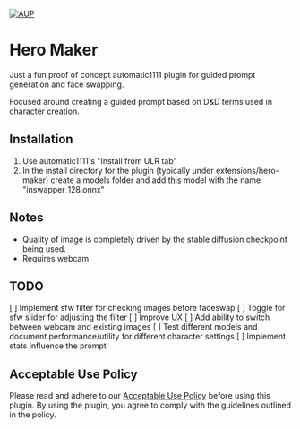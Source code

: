 [![AUP](https://img.shields.io/badge/Acceptable%20Use%20Policy-Read%20Now-blue)](./ACCEPTABLE_USE_POLICY.md)

# Hero Maker
Just a fun proof of concept automatic1111 plugin for guided prompt generation and face swapping. 

Focused around creating a guided prompt based on D&D terms used in character creation.

## Installation
1. Use automatic1111's "Install from ULR tab"
2. In the install directory for the plugin (typically under extensions/hero-maker) create a models folder and add [this](https://huggingface.co/deepinsight/inswapper/blob/main/inswapper_128.onnx) model with the name "inswapper_128.onnx"



## Notes
- Quality of image is completely driven by the stable diffusion checkpoint being used. 
- Requires webcam


## TODO

[ ] Implement sfw filter for checking images before faceswap
[ ] Toggle for sfw slider for adjusting the filter
[ ] Improve UX
[ ] Add ability to switch between webcam and existing images
[ ] Test different models and document performance/utility for different character settings
[ ] Implement stats influence the prompt



## Acceptable Use Policy

Please read and adhere to our [Acceptable Use Policy](./ACCEPTABLE_USE_POLICY.md) before using this plugin. By using the plugin, you agree to comply with the guidelines outlined in the policy.

